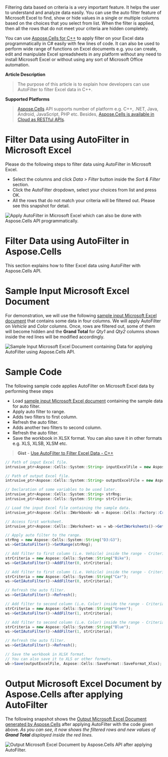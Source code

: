 Filtering data based on criteria is a very important feature. It helps the user to understand and analyze data easily. You can use the auto filter feature of Microsoft Excel to find, show or hide values in a single or multiple columns based on the choices that you select from list. When the filter is applied, then all the rows that do not meet your criteria are hidden completely.

You can use [Aspose.Cells for C++](https://products.aspose.com/cells/cpp) to apply filter on your Excel data programmatically in C# easily with few lines of code. It can also be used to perform wide range of functions on Excel documents e.g. you can create, edit and manipulate Excel spreadsheets in any platform without any need to install Microsoft Excel or without using any sort of Microsoft Office automation.

**Article Description**

>The purpose of this article is to explain how developers can use AutoFilter to filter Excel data in C++.

**Supported Platforms**

>[Aspose.Cells](https://products.aspose.com/cells/) API supports number of platform e.g. C++, .NET, Java, Android, JavaScript, PHP etc. Besides, [Aspose.Cells is available in Cloud as RESTful APIs](https://products.aspose.cloud/cells).

# Filter Data using AutoFilter in Microsoft Excel

Please do the following steps to filter data using AutoFilter in Microsoft Excel.

* Select the columns and click _Data > Filter_ button inside the _Sort & Filter_ section.
* Click the AutoFilter dropdown, select your choices from list and press OK.
* All the rows that do not match your criteria will be filtered out. Please see this snapshot for detail.

![Apply AutoFilter in Microsoft Excel which can also be done with Aspose.Cells API programmatically.](https://raw.githubusercontent.com/AsposeCells/AsposeCells-Screenshots-and-Sample-Files/master/Use%20AutoFilter%20to%20Filter%20Excel%20Data/Apply-AutoFilter-Microsoft-Excel-Aspose.Cells-API.png "Apply AutoFilter in Microsoft Excel which can also be done with Aspose.Cells API programmatically.")

# Filter Data using AutoFilter in Aspose.Cells

This section explains how to filter Excel data using AutoFilter with Aspose.Cells API.

# Sample Input Microsoft Excel Document

For demonstration, we will use the following [sample input Microsoft Excel document](https://github.com/AsposeCells/AsposeCells-Screenshots-and-Sample-Files/blob/master/Use%20AutoFilter%20to%20Filter%20Excel%20Data/sampleUseAutoFilterToFilterExcelData.xlsx) that contains some data in four columns. We will apply AutoFilter on _Vehicle_ and _Color_ columns. Once, rows are filtered out, some of them will become hidden and the **Grand Total** for _Qty1_ and _Qty2_ columns shown inside the red lines will be modified accordingly.

![Sample Input Microsoft Excel Document containing Data for applying AutoFilter using Aspose.Cells API.](https://raw.githubusercontent.com/AsposeCells/AsposeCells-Screenshots-and-Sample-Files/master/Use%20AutoFilter%20to%20Filter%20Excel%20Data/Sample-Microsoft-Excel-Apply-AutoFilter-Aspose.Cells-API.png "Sample Input Microsoft Excel Document containing Data for applying AutoFilter using Aspose.Cells API.")

# Sample Code

The following sample code applies AutoFilter on Microsoft Excel data by performing these steps

* Load [sample input Microsoft Excel document](https://github.com/AsposeCells/AsposeCells-Screenshots-and-Sample-Files/blob/master/Use%20AutoFilter%20to%20Filter%20Excel%20Data/sampleUseAutoFilterToFilterExcelData.xlsx) containing the sample data for auto filter.
* Apply auto filter to range.
* Adds two filters to first column.
* Refresh the auto filter.
* Adds another two filters to second column.
* Refresh the auto filter.
* Save the workbook in XLSX format. You can also save it in other formats e.g. XLS, XLSB, XLSM etc.

> **Gist** - [Use AutoFilter to Filter Excel Data - C++](https://gist.github.com/AsposeCells/0919095bebf74907d0971077d454ae98)

```js
// Path of input Excel file.
intrusive_ptr<Aspose::Cells::System::String> inputExcelFile = new Aspose::Cells::System::String("D:/Download/sampleUseAutoFilterToFilterExcelData.xlsx");

// Path of output Excel file.
intrusive_ptr<Aspose::Cells::System::String> outputExcelFile = new Aspose::Cells::System::String("D:/Download/outputUseAutoFilterToFilterExcelData.xlsx");

// Declaration of some variables to be used later.
intrusive_ptr<Aspose::Cells::System::String> strRng;
intrusive_ptr<Aspose::Cells::System::String> strCriteria;

// Load the input Excel file containing the sample data.
intrusive_ptr<Aspose::Cells::IWorkbook> wb = Aspose::Cells::Factory::CreateIWorkbook(inputExcelFile);

// Access first worksheet.
intrusive_ptr<Aspose::Cells::IWorksheet> ws = wb->GetIWorksheets()->GetObjectByIndex(0);

// Apply auto filter to the range.
strRng = new Aspose::Cells::System::String("D3:G3");
ws->GetIAutoFilter()->SetRange(strRng);

// Add filter to first column (i.e. Vehicle) inside the range - Criteria --> Bike
strCriteria = new Aspose::Cells::System::String("Bike");
ws->GetIAutoFilter()->AddFilter(0, strCriteria);

// Add filter to first column (i.e. Vehicle) inside the range - Criteria --> Car
strCriteria = new Aspose::Cells::System::String("Car");
ws->GetIAutoFilter()->AddFilter(0, strCriteria);

// Refresh the auto filter.
ws->GetIAutoFilter()->Refresh();

// Add filter to second column (i.e. Color) inside the range - Criteria --> Green
strCriteria = new Aspose::Cells::System::String("Green");
ws->GetIAutoFilter()->AddFilter(1, strCriteria);

// Add filter to second column (i.e. Color) inside the range - Criteria --> Blue
strCriteria = new Aspose::Cells::System::String("Blue");
ws->GetIAutoFilter()->AddFilter(1, strCriteria);

// Refresh the auto filter.
ws->GetIAutoFilter()->Refresh();

// Save the workbook in XLSX format. 
// You can also save it to XLS or other formats.
wb->Save(outputExcelFile, Aspose::Cells::SaveFormat::SaveFormat_Xlsx);
```

# Output Microsoft Excel Document by Aspose.Cells after applying AutoFilter

The following snapshot shows the [Output Microsoft Excel Document generated by Aspose.Cells](https://github.com/AsposeCells/AsposeCells-Screenshots-and-Sample-Files/blob/master/Use%20AutoFilter%20to%20Filter%20Excel%20Data/outputUseAutoFilterToFilterExcelData.xlsx) after applying AutoFilter with the code given above. _As you can see, it now shows the filtered rows and new values of **Grand Total** displayed inside the red lines._

![Output Microsoft Excel Document by Aspose.Cells API after applying AutoFilter.](https://raw.githubusercontent.com/AsposeCells/AsposeCells-Screenshots-and-Sample-Files/master/Use%20AutoFilter%20to%20Filter%20Excel%20Data/Output-Microsoft-Excel-Apply-AutoFilter-Aspose.Cells-API.png "Output Microsoft Excel Document by Aspose.Cells API after applying AutoFilter.")


